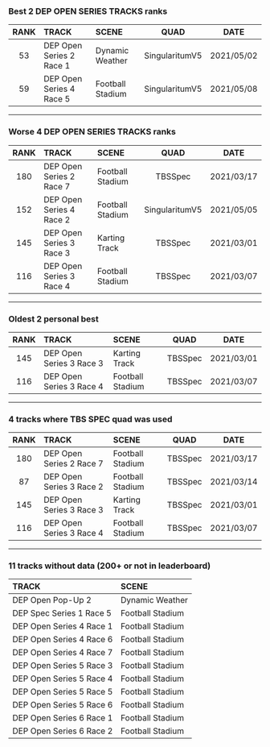 ### Best 2 DEP OPEN SERIES TRACKS ranks
|RANK|TRACK|SCENE|QUAD|DATE|
|:---:|:---|:---|:---:|:---:|
|53|DEP Open Series 2 Race 1|Dynamic Weather|SingularitumV5|2021/05/02|
|59|DEP Open Series 4 Race 5|Football Stadium|SingularitumV5|2021/05/08|
---
### Worse 4 DEP OPEN SERIES TRACKS ranks
|RANK|TRACK|SCENE|QUAD|DATE|
|:---:|:---|:---|:---:|:---:|
|180|DEP Open Series 2 Race 7|Football Stadium|TBSSpec|2021/03/17|
|152|DEP Open Series 4 Race 2|Football Stadium|SingularitumV5|2021/05/05|
|145|DEP Open Series 3 Race 3|Karting Track|TBSSpec|2021/03/01|
|116|DEP Open Series 3 Race 4|Football Stadium|TBSSpec|2021/03/07|
---
### Oldest 2 personal best
|RANK|TRACK|SCENE|QUAD|DATE|
|:---:|:---|:---|:---:|:---:|
|145|DEP Open Series 3 Race 3|Karting Track|TBSSpec|2021/03/01|
|116|DEP Open Series 3 Race 4|Football Stadium|TBSSpec|2021/03/07|
---
### 4 tracks where TBS SPEC quad was used
|RANK|TRACK|SCENE|QUAD|DATE|
|:---:|:---|:---|:---:|:---:|
|180|DEP Open Series 2 Race 7|Football Stadium|TBSSpec|2021/03/17|
|87|DEP Open Series 3 Race 2|Football Stadium|TBSSpec|2021/03/14|
|145|DEP Open Series 3 Race 3|Karting Track|TBSSpec|2021/03/01|
|116|DEP Open Series 3 Race 4|Football Stadium|TBSSpec|2021/03/07|
---
### 11 tracks without data (200+ or not in leaderboard)
|TRACK|SCENE|
|:---|:---|
|DEP Open Pop-Up 2|Dynamic Weather|
|DEP Spec Series 1 Race 5|Football Stadium|
|DEP Open Series 4 Race 1|Football Stadium|
|DEP Open Series 4 Race 6|Football Stadium|
|DEP Open Series 4 Race 7|Football Stadium|
|DEP Open Series 5 Race 3|Football Stadium|
|DEP Open Series 5 Race 4|Football Stadium|
|DEP Open Series 5 Race 5|Football Stadium|
|DEP Open Series 5 Race 6|Football Stadium|
|DEP Open Series 6 Race 1|Football Stadium|
|DEP Open Series 6 Race 2|Football Stadium|
